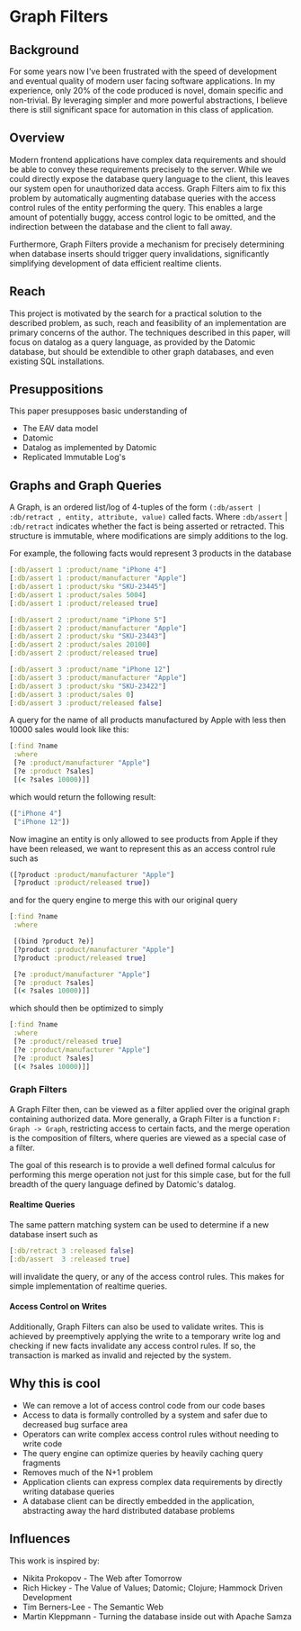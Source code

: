 # Graph Filters

## Background
For some years now I've been frustrated with the speed of development and eventual quality of modern user facing software applications. In my experience, only 20% of the code produced is novel, domain specific and non-trivial. By leveraging simpler and more powerful abstractions, I believe there is still significant space for automation in this class of application.

## Overview
Modern frontend applications have complex data requirements and should be able to convey these requirements precisely to the server. While we could directly expose the database query language to the client, this leaves our system open for unauthorized data access. Graph Filters aim to fix this problem by automatically augmenting database queries with the access control rules of the entity performing the query. This enables a large amount of potentially buggy, access control logic to be omitted, and the indirection between the database and the client to fall away.

Furthermore, Graph Filters provide a mechanism for precisely determining when database inserts should trigger query invalidations, significantly simplifying development of data efficient realtime clients.

## Reach
This project is motivated by the search for a practical solution to the described problem, as such, reach and feasibility of an implementation are primary concerns of the author. The techniques described in this paper, will focus on datalog as a query language, as provided by the Datomic database, but should be extendible to other graph databases, and even existing SQL installations.

## Presuppositions
This paper presupposes basic understanding of
- The EAV data model
- Datomic
- Datalog as implemented by Datomic
- Replicated Immutable Log's

## Graphs and Graph Queries
A Graph, is an ordered list/log of 4-tuples of the form `(:db/assert | :db/retract , entity, attribute, value)` called facts. Where `:db/assert` | `:db/retract` indicates whether the fact is being asserted or retracted. This structure is immutable, where modifications are simply additions to the log.

For example, the following facts would represent 3 products in the database

```clojure
[:db/assert 1 :product/name "iPhone 4"]
[:db/assert 1 :product/manufacturer "Apple"]
[:db/assert 1 :product/sku "SKU-23445"]
[:db/assert 1 :product/sales 5004]
[:db/assert 1 :product/released true]

[:db/assert 2 :product/name "iPhone 5"]
[:db/assert 2 :product/manufacturer "Apple"]
[:db/assert 2 :product/sku "SKU-23443"]
[:db/assert 2 :product/sales 20100]
[:db/assert 2 :product/released true]

[:db/assert 3 :product/name "iPhone 12"]
[:db/assert 3 :product/manufacturer "Apple"]
[:db/assert 3 :product/sku "SKU-23422"]
[:db/assert 3 :product/sales 0]
[:db/assert 3 :product/released false]
```

A query for the name of all products manufactured by Apple with less then 10000 sales would look like this:

```clojure
[:find ?name
 :where
 [?e :product/manufacturer "Apple"]
 [?e :product ?sales]
 [(< ?sales 10000)]]
```
 which would return the following result:
 ```clojure
 (["iPhone 4"]
  ["iPhone 12"])
 ```

Now imagine an entity is only allowed to see products from Apple if they have been released, we want to represent this as an access control rule such as
```clojure
([?product :product/manufacturer "Apple"]
 [?product :product/released true])
```

and for the query engine to merge this with our original query

```clojure
[:find ?name
 :where

 [(bind ?product ?e)]
 [?product :product/manufacturer "Apple"]
 [?product :product/released true]

 [?e :product/manufacturer "Apple"]
 [?e :product ?sales]
 [(< ?sales 10000)]]
```

which should then be optimized to simply

```clojure
[:find ?name
 :where
 [?e :product/released true]
 [?e :product/manufacturer "Apple"]
 [?e :product ?sales]
 [(< ?sales 10000)]]
```

### Graph Filters
A Graph Filter then, can be viewed as a filter applied over the original graph containing authorized data. More generally, a Graph Filter is a function `F: Graph -> Graph`, restricting access to certain facts, and the merge operation is the composition of filters, where queries are viewed as a special case of a filter.

The goal of this research is to provide a well defined formal calculus for performing this merge operation not just for this simple case, but for the full breadth of the query language defined by Datomic's datalog.

#### Realtime Queries
The same pattern matching system can be used to determine if a new database insert such as
```clojure
[:db/retract 3 :released false]
[:db/assert  3 :released true]
```
will invalidate the query, or any of the access control rules. This makes for simple implementation of realtime queries.

#### Access Control on Writes
Additionally, Graph Filters can also be used to validate writes. This is achieved by preemptively applying the write to a temporary write log and checking if new facts invalidate any access control rules. If so, the transaction is marked as invalid and rejected by the system.

## Why this is cool
- We can remove a lot of access control code from our code bases
- Access to data is formally controlled by a system and safer due to decreased bug surface area
- Operators can write complex access control rules without needing to write code
- The query engine can optimize queries by heavily caching query fragments
- Removes much of the N+1 problem
- Application clients can express complex data requirements by directly writing database queries
- A database client can be directly embedded in the application, abstracting away the hard distributed database problems

## Influences
This work is inspired by:
- Nikita Prokopov - The Web after Tomorrow
- Rich Hickey - The Value of Values; Datomic; Clojure; Hammock Driven Development
- Tim Berners-Lee - The Semantic Web
- Martin Kleppmann - Turning the database inside out with Apache Samza
